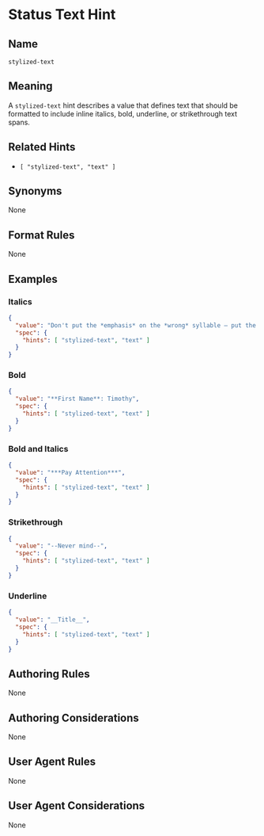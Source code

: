 # Status Text Hint

## Name

`stylized-text`

## Meaning

A `stylized-text` hint describes a value that defines text
that should be formatted to include inline italics, bold, underline, or strikethrough text spans.

## Related Hints

- `[ "stylized-text", "text" ]`

## Synonyms

None

## Format Rules

None

## Examples

### Italics
```json
{
  "value": "Don't put the *emphasis* on the *wrong* syllable — put the *emphasis* on the *right* syllable.",
  "spec": {
    "hints": [ "stylized-text", "text" ]
  }
}
```

### Bold

```json
{
  "value": "**First Name**: Timothy",
  "spec": {
    "hints": [ "stylized-text", "text" ]
  }
}
```

### Bold and Italics

```json
{
  "value": "***Pay Attention***",
  "spec": {
    "hints": [ "stylized-text", "text" ]
  }
}
```

### Strikethrough

```json
{
  "value": "--Never mind--",
  "spec": {
    "hints": [ "stylized-text", "text" ]
  }
}
```

### Underline

```json
{
  "value": "__Title__",
  "spec": {
    "hints": [ "stylized-text", "text" ]
  }
}
```

## Authoring Rules

None

## Authoring Considerations

None

## User Agent Rules

None

## User Agent Considerations

None
